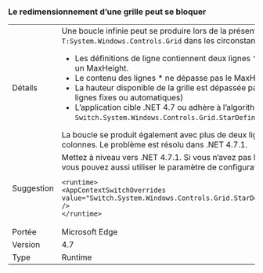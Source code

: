 ### <a name="resizing-a-grid-can-hang"></a>Le redimensionnement d’une grille peut se bloquer

|   |   |
|---|---|
|Détails|Une boucle infinie peut se produire lors de la présentation d’une <code>T:System.Windows.Controls.Grid</code> dans les circonstances suivantes :<ul><li>Les définitions de ligne contiennent deux lignes *, toutes deux déclarant un MinHeight et un MaxHeight.</li><li>Le contenu des lignes * ne dépasse pas le MaxHeight correspondant</li><li>La hauteur disponible de la grille est dépassée par le premier MinHeight (plus les autres lignes fixes ou automatiques)</li><li>L’application cible .NET 4.7 ou adhère à l’algorithme d’allocation de 4.7 en définissant <code>Switch.System.Windows.Controls.Grid.StarDefinitionsCanExceedAvailableSpace=false</code></li></ul>La boucle se produit également avec plus de deux lignes, ou dans le cas analogue pour les colonnes. Le problème est résolu dans .NET 4.7.1.|
|Suggestion|Mettez à niveau vers .NET 4.7.1.  Si vous n’avez pas besoin de l’algorithme d’allocation de 4.7, vous pouvez aussi utiliser le paramètre de configuration suivant :<pre><code class="language-xml">&lt;runtime&gt;&#13;&#10;&lt;AppContextSwitchOverrides value=&quot;Switch.System.Windows.Controls.Grid.StarDefinitionsCanExceedAvailableSpace=true&quot; /&gt;&#13;&#10;&lt;/runtime&gt;&#13;&#10;</code></pre>|
|Portée|Microsoft Edge|
|Version|4.7|
|Type|Runtime|

